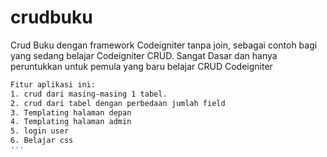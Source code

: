 # crudbuku
Crud Buku dengan framework Codeigniter tanpa join, sebagai contoh bagi yang sedang belajar Codeigniter CRUD. 
Sangat Dasar dan hanya peruntukkan untuk pemula yang baru belajar CRUD Codeigniter

```bash
Fitur aplikasi ini:
1. crud dari masing-masing 1 tabel.
2. crud dari tabel dengan perbedaan jumlah field
3. Templating halaman depan
4. Templating halaman admin
5. login user
6. Belajar css
'''

